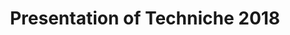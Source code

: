 ---
title: Presentation of Techniche 2018
description: Presentation of Techniche, The Annual Techno-Management Festival of IIT Guwahati
start-date: 2018-08-17 16:30:00
place: Seminar Hall, CIT Kokrajhar
---